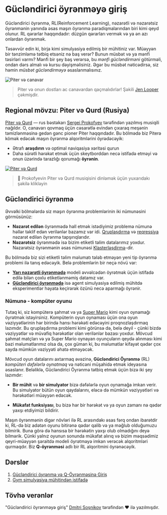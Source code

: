 # Gücləndirici öyrənməyə giriş

Gücləndirici öyrənmə, RL(Reinforcement Learning), nəzarətli və nəzarətsiz öyrənmənin yanında əsas maşın öyrənmə paradiqmalarından biri kimi qeyd olunur. RL qərarlar haqqındadır: düzgün qərarları vermək və ya ən azı onlardan öyrənmək.

Təsəvvür edin ki, birja kimi simulyasiya edilmiş bir mühitiniz var. Müəyyən bir tənzimləmə tətbiq etsəniz nə baş verər? Bunun müsbət və ya mənfi təsirləri varmı? Mənfi bir şey baş verərsə, bu _mənfi gücləndirməni_ götürməli, ondan dərs almalı və kursu dəyişməlisiniz. Əgər bu müsbət nəticədirsə, siz həmin _müsbət gücləndirməyə_ əsaslanmalısınız.

![Piter və canavar](../images/peter.png)

> Piter və onun dostları ac ​​canavardan qaçmalıdırlar! Şəkili [Jen Looper](https://twitter.com/jenlooper) çəkmişdir.

## Regional mövzu: Piter və Qurd (Rusiya)

[Piter və Qurd](https://en.wikipedia.org/wiki/Peter_and_the_Wolf) — rus bəstəkarı [Sergei Prokofyev](https://en.wikipedia.org/wiki/Sergei_Prokofiev) tərəfindən yazılmış musiqili nağıldır. O, canavarı qovmaq üçün cəsarətlə evindən çıxaraq meşənin təmizlənməsinə gedən gənc pioner Piter haqqındadır. Bu bölmədə biz Piterə kömək edəcək maşın öyrənmə alqoritmlərini öyrədəcəyik:

- Ətrafı **araşdırın** və optimal naviqasiya xəritəsi qurun
- Daha sürətli hərəkət etmək üçün skeytborddan necə istifadə etməyi və onun üzərində tarazlığı qorumağı **öyrənin**.

[![Piter və Qurd](https://img.youtube.com/vi/Fmi5zHg4QSM/0.jpg)](https://www.youtube.com/watch?v=Fmi5zHg4QSM)

> 🎥 Prokofyevin Piter və Qurd musiqisini dinləmək üçün yuxarıdakı şəkilə klikləyin

## Gücləndirici öyrənmə

Əvvəlki bölmələrdə siz maşın öyrənmə problemlərinin iki nümunəsini görmüsünüz:

- **Nəzarət edilən** öyrənmədə həll etmək istədiyimiz problemə nümunə həllər təklif edən verilənlər bazamız var idi. [Qruplaşdırma](../../4-Classification/translations/README.az.md) və [reqressiya](../../2-Regression/translations/README.az.md) nəzarət edilən öyrənmə tapşırıqlarıdır.
- **Nəzarətsiz** öyrənmədə isə bizim etiketli təlim datalarımız yoxdur. Nəzarətsiz öyrənmənin əsas nümunəsi [Klasterləşdirmə](../../5-Clustering/translations/README.az.md)-dir.

Bu bölmədə biz sizi etiketli təlim məlumatı tələb etməyən yeni tip öyrənmə problemi ilə tanış edəcəyik. Belə problemlərin bir neçə növü var:

- **[Yarı nəzarətli öyrənmədə](https://wikipedia.org/wiki/Semi-supervised_learning)** modeli əvvəlcədən öyrətmək üçün istifadə edilə bilən çoxlu etiketlənməmiş datamız var.
- **[Gücləndirici öyrənmədə](https://wikipedia.org/wiki/Reinforcement_learning)** isə agent simulyasiya edilmiş mühitdə eksperimentlər həyata keçirərək özünü necə aparmağı öyrənir.

### Nümunə - kompüter oyunu

Tutaq ki, siz kompüterə şahmat və ya [Super Mario](https://wikipedia.org/wiki/Super_Mario) kimi oyun oynamağı öyrətmək istəyirsiniz. Kompüterin oyun oynaması üçün ona oyun vəziyyətlərinin hər birində hansı hərəkəti edəcəyini proqnozlaşdırmaq lazımdır. Bu qruplaşdırma problemi kimi görünsə də, belə deyil - çünki bizdə vəziyyətlər və müvafiq hərəkətlər olan verilənlər bazası yoxdur. Mövcud şahmat matçları və ya Super Mario oynayan oyunçuların qeydə alınması kimi bəzi məlumatlarımız olsa da, çox güman ki, bu məlumatlar kifayət qədər çox sayda mümkün vəziyyəti əhatə etməyəcək.

Mövcud oyun datalarını axtarmaq əvəzinə, **Gücləndirici Öyrənmə** (RL) *kompüteri dəfələrlə oynatmaq* və nəticəni müşahidə etmək ideyasına əsaslanır. Beləliklə, Gücləndirici Öyrənmə tətbiq etmək üçün bizə iki şey lazımdır:

- **Bir mühit** və **bir simulyator** bizə dəfələrlə oyun oynamağa imkan verir. Bu simulyator bütün oyun qaydalarını, eləcə də mümkün vəziyyətləri və hərəkətləri müəyyən edəcək.

- **Mükafat funksiyası**, bu bizə hər bir hərəkət və ya oyun zamanı nə qədər yaxşı etdiyimizi bildirir.

Maşın öyrənmənin digər növləri ilə RL arasındakı əsas fərq ondan ibarətdir ki, RL-də biz adətən oyunu bitirənə qədər qalib və ya məğlub olduğumuzu bilmirik. Buna görə də hansısa bir hərəkətin yaxşı olub olmadığını deyə bilmərik. Çünki yalnız oyunun sonunda mükafat alırıq və bizim məqsədimiz qeyri-müəyyən şəraitdə modeli öyrətməyə imkan verəcək alqoritmləri qurmaqdır. Biz **Q-öyrənməsi** adlı bir RL alqoritmini öyrənəcəyik.

## Dərslər

1. [Gücləndirici öyrənmə və Q-Öyrənməsinə Giriş](../1-QLearning/translations/README.az.md)
2. [Gym simulyasiya mühitindən istifadə](../2-Gym/translations/README.az.md)

## Tövhə verənlər

"Gücləndirici öyrənməyə giriş" [Dmitri Soşnikov](http://soshnikov.com) tərəfindən ♥️ ilə yazılmışdır.
